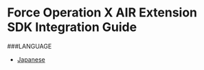 # Force Operation X AIR Extension SDK Integration Guide

###LANGUAGE
* [Japanese](./lang/ja/README.md)

